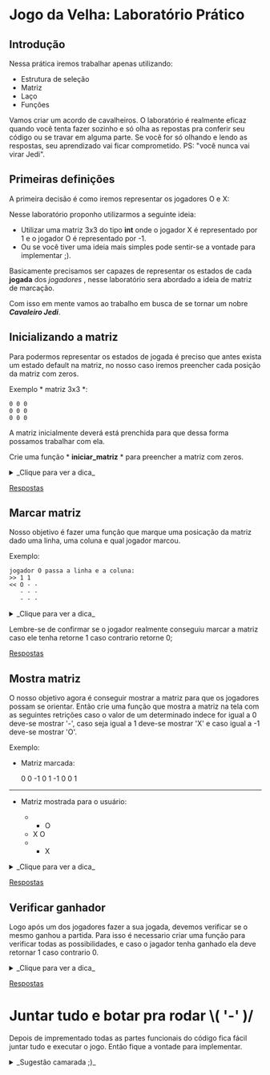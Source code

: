 # Jogo da Velha: Laboratório Prático

## Introdução
Nessa prática iremos trabalhar apenas utilizando:

- Estrutura de seleção
- Matriz
- Laço
- Funções

Vamos criar um acordo de cavalheiros. O laboratório é realmente eficaz quando você tenta fazer sozinho e só olha as repostas pra conferir seu código ou se travar em alguma parte. Se você for só olhando e lendo as respostas, seu aprendizado vai ficar comprometido. PS: "você nunca vai virar Jedi".


## Primeiras definições

A primeira decisão é como iremos representar os jogadores O e X:

Nesse laboratório proponho utilizarmos a seguinte ideia:
- Utilizar uma matriz 3x3 do tipo **int** onde o jogador X é representado por 1 e o jogador O é representado por -1.
- Ou se você tiver uma ideia mais simples pode sentir-se a vontade para implementar ;).

Basicamente precisamos ser capazes de representar os estados de cada **jogada** dos *jogadores* , nesse laboratório sera abordado a ideia de matriz de marcação.

Com isso em mente vamos ao trabalho em busca de se tornar um nobre ***Cavaleiro Jedi***.


## Inicializando a matriz

Para podermos representar os estados de jogada é preciso que antes exista um estado default na matriz, no nosso caso iremos preencher cada posição da matriz com zeros.

Exemplo * matriz 3x3 *:

    0 0 0
    0 0 0
    0 0 0

A matriz inicialmente deverá está prenchida para que dessa forma possamos trabalhar com ela.

Crie uma função * **iniciar_matriz** * para preencher a matriz com zeros.

<details><summary> _Clique para ver a dica_ </summary>

```
funcao iniciar_matriz
  enquanto l < qtd_linhas #quantidade de linhas da matriz
    enquanto c  < qtd_colunas #quantidade de colunas da matriz
      matriz[l][c] = 0
fim
```
</details>

[Respostas](anexos/iniciar_matriz.md)

## Marcar matriz
Nosso objetivo é fazer uma função que marque uma posicação da matriz dado uma linha, uma coluna e qual jogador marcou.

Exemplo:

    jogador O passa a linha e a coluna:
    >> 1 1
    << O - -
       - - -
       - - -


<details><summary> _Clique para ver a dica_ </summary>
    
     A ideia é simplesmente passar a linha e a coluna que o jogador digitou para a função marcar_matriz, onde além dos paramentos linha e coluna também iremos passar a qual jogador pertence a jogada e claro é necessário passar a refêrencia ou o ponteiro para a matriz para podermos acessa-lá na função:
---

     marcar_matriz(matriz,linha, coluna ,jog) o jog é 1 ou -1 que são respectivamente os jogadores X e O.

---

```
funcao marcar_matriz(matriz,l,c,j): 
  se matriz[l][c] == 0
    matriz[l][c] = j
    return 1
  return 0
fim

```
</details>


Lembre-se de confirmar se o jogador realmente conseguiu marcar a matriz caso ele tenha retorne 1 caso contrario retorne 0;

[Respostas](anexos/marcar_matriz.md)


## Mostra matriz
O nosso objetivo agora é conseguir mostrar a matriz para que os jogadores possam se orientar. Então crie uma função que mostra a matriz 
na tela com as seguintes retrições caso o valor de um determinado indece for igual a 0 deve-se mostrar '-', caso seja igual a 1 deve-se mostrar 'X' e caso igual a -1 deve-se mostrar 'O'. 

Exemplo:

- Matriz marcada:


    0 0 -1
    0 1 -1
    0 0 1

---
- Matriz mostrada para o usuário:


    - - O
    - X O
    - - X

<details><summary> _Clique para ver a dica_ </summary>

    Você deve verificar todos os indeces para ver qual caracter deve ser mostrado

---

```
funcao mostrar_matriz(matriz)
  
  enquanto (i = 0; i < max_linha; i++)
    enquanto (j = 0; j < max_coluna; j++)
      se(matriz[i][j] == 0)
        printf("| - |")
      se(matriz[i][j] == jog_x)
        printf("| X |")
      se(matriz[i][j] == jog_o)
        mostrar("| O |")

fim
```
</details>

[Respostas](anexos/mostrar_matriz.md)

## Verificar ganhador

Logo após um dos jogadores fazer a sua jogada, devemos verificar se o mesmo ganhou a partida. Para isso é necessario criar uma função para verificar todas as possibilidades, e caso o jagador tenha ganhado ela deve retornar 1 caso contrario 0. 

<details><summary> _Clique para ver a dica_ </summary>

    Você deve verificar todas as possibilidades daquele jogador ter ganho a partida

---

```
funcao verificar_se_ganhou(matriz,j)

  se(matriz[0][0] == j && matriz[0][1] == j && matriz[0][2] == j)
    return 1;
  se(matriz[1][0] == j && matriz[1][1] == j && matriz[1][2] == j)
    return 1;
  se(matriz[2][0] == j && matriz[2][1] == j && matriz[2][2] == j)
    return 1;
  se(matriz[0][0] == j && matriz[1][0] == j && matriz[2][0] == j)
    return 1;
  se(matriz[0][1] == j && matriz[1][1] == j && matriz[2][1] == j)
    return 1;
  se(matriz[0][2] == j && matriz[1][2] == j && matriz[2][2] == j)
    return 1;
  se(matriz[0][0] == j && matriz[1][1] == j && matriz[2][2] == j)
    return 1;
  se(matriz[0][2] == j && matriz[1][1] == j && matriz[2][0] == j)
    return 1;
  return 0;

fim
```
</details>

[Respostas](anexos/verificar_ganhador.md)

# Juntar tudo e botar pra rodar \\( '-' )/

Depois de imprementado todas as partes funcionais do código fica fácil juntar tudo e executar o jogo. Então fique a vontade para implementar.

<details><summary> _Sugestão camarada ;)_ </summary>

    Você deve verificar todos os indeces para ver qual caracter deve ser mostrado

---

```
enquanto(true)

    mostrar_matriz(matriz)
    faça{

      mostrar("jogador X: 'digite a linha e a coluna'\n")
      ler(l,c)
    
    }enquanto(marcar_matriz(matriz,l-1,c-1,jog_x))
    
    se(verificar_se_ganhou(matriz,jog_x))
      mostra("jogador X ganhou\n");
      break
    
    mostrar_matriz(matriz);
    
    faça{
      
      mostrar("jogador O: 'digite a linha e a coluna'\n")
      ler(l,c);
    
    }enquanto(marcar_matriz(matriz,l-1,c-1,jog_o));
    
    se(verificar_se_ganhou(matriz,jog_o))
      mostar("jogador O ganhou\n")
      break
    
    mostrar_matriz(matriz);

```
</details>
